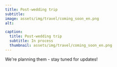 ```yaml
---
title: Post-wedding trip
subtitle: 
image: assets/img/travel/coming_soon_en.png
alt: 

caption:
  title: Post-wedding trip
  subtitle: In process
  thumbnail: assets/img/travel/coming_soon_en.png
---
```

We're planning them - stay tuned for updates!
